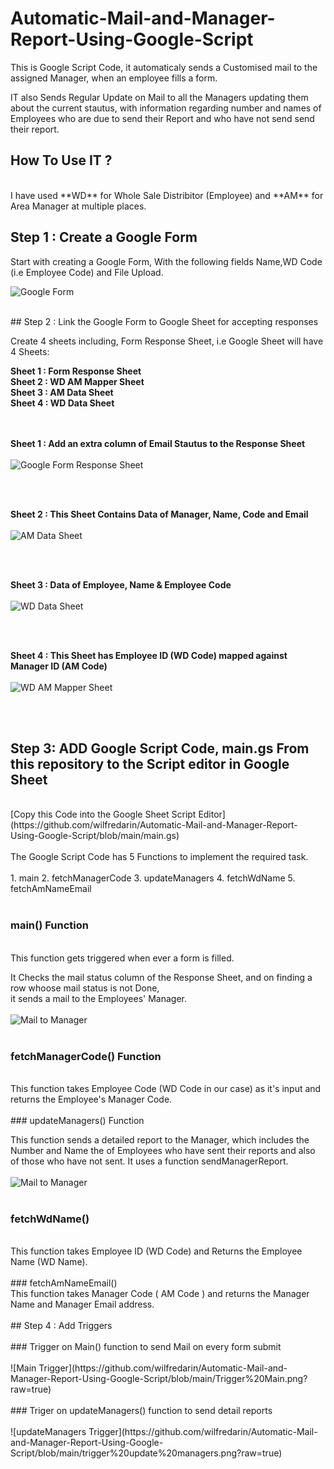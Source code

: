 # Automatic-Mail-and-Manager-Report-Using-Google-Script

This is Google Script Code, it automaticaly sends a Customised mail to the assigned Manager, when an employee fills a form.

IT also Sends Regular Update on Mail to all the Managers updating them about the current stautus, with information regarding number and names of Employees who are due to 
send their Report and who have not send send their report.

## How To Use IT ?
<br>
I have used **WD** for Whole Sale Distribitor (Employee) and **AM** for Area Manager at multiple places.
<br>

## Step 1 : Create a Google Form<br>
Start with creating a Google Form, With the following fields Name,WD Code (i.e Employee Code) and File Upload.<br> 
 
![Google Form](https://github.com/wilfredarin/Automatic-Mail-and-Manager-Report-Using-Google-Script/blob/main/Google%20Form.png?raw=true)

<br>
## Step 2 : Link the Google Form to Google Sheet for accepting responses

Create 4 sheets including, Form Response Sheet, i.e Google Sheet will have 4 Sheets:

  **Sheet 1 : Form Response Sheet   <br>
  Sheet 2 : WD  AM Mapper Sheet  <br>
  Sheet 3 : AM Data Sheet  <br>
  Sheet 4 : WD Data Sheet**  <br><br><br>



**Sheet 1 : Add an extra column of Email Stautus to the Response Sheet** <br><br>
![Google Form Response Sheet](https://github.com/wilfredarin/Automatic-Mail-and-Manager-Report-Using-Google-Script/blob/main/Form%20Response.png?raw=true)


<br><br>


**Sheet 2 : This Sheet Contains Data of Manager, Name, Code and Email** <br><br>
![AM Data Sheet](https://github.com/wilfredarin/Automatic-Mail-and-Manager-Report-Using-Google-Script/blob/main/Google%20Form.png?raw=true)

<br><br>
 
**Sheet 3 :  Data of Employee, Name & Employee Code** <br>   <br>
![WD Data Sheet](https://github.com/wilfredarin/Automatic-Mail-and-Manager-Report-Using-Google-Script/blob/main/WD%20Data.png?raw=true)

<br><br>

**Sheet 4 : This Sheet has Employee ID (WD Code) mapped against Manager ID (AM Code)** <br><br>
![WD AM Mapper Sheet](https://github.com/wilfredarin/Automatic-Mail-and-Manager-Report-Using-Google-Script/blob/main/WD%20AM%20Mapper.png?raw=true)


<br><br>
## Step 3: ADD Google Script Code, main.gs From this repository to the Script editor in Google Sheet
<br>
[Copy this Code into the Google Sheet Script Editor](https://github.com/wilfredarin/Automatic-Mail-and-Manager-Report-Using-Google-Script/blob/main/main.gs)
<br>

<br>
The Google Script Code has 5 Functions to implement the required task.<br><br>
1. main
2. fetchManagerCode
3. updateManagers
4. fetchWdName
5. fetchAmNameEmail
<br><br>

### main() Function
<br>
This function gets triggered when ever a form is filled.<br>

It Checks the mail status column of the Response Sheet, and on finding a row whoose mail status is not Done,<br>
it sends a mail to the Employees' Manager. <br><br>
![Mail to Manager](https://github.com/wilfredarin/Automatic-Mail-and-Manager-Report-Using-Google-Script/blob/main/mail.png?raw=true)
<br><br>
### fetchManagerCode() Function
<br>
This function takes Employee Code (WD Code in our case) as it's input and returns the Employee's Manager Code.
<br><br>
### updateManagers() Function
<br>

This function sends a detailed report to the Manager, which includes the Number and Name the of Employees who have sent their reports and also of those who have not sent. It uses a function sendManagerReport.<br><br>
![Mail to Manager](https://github.com/wilfredarin/Automatic-Mail-and-Manager-Report-Using-Google-Script/blob/main/Manager%20Report.png?raw=true)
<br><br>
### fetchWdName()
<br>
This function takes Employee ID (WD Code) and Returns the Employee Name (WD Name).
<br><br>
### fetchAmNameEmail()
<br>
This function takes Manager Code ( AM Code ) and returns the Manager Name and Manager Email address.
<br><br>
## Step 4 : Add Triggers<br><br>
### Trigger on Main() function to send Mail on every form submit
<br><br>
![Main Trigger](https://github.com/wilfredarin/Automatic-Mail-and-Manager-Report-Using-Google-Script/blob/main/Trigger%20Main.png?raw=true)
<br><br>
### Triger on updateManagers() function to send detail reports
<br><br>
![updateManagers Trigger](https://github.com/wilfredarin/Automatic-Mail-and-Manager-Report-Using-Google-Script/blob/main/trigger%20update%20managers.png?raw=true)
<br><br>











